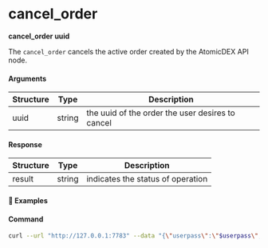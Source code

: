 # cancel\_order

**cancel_order uuid**

The `cancel_order` cancels the active order created by the AtomicDEX API node.

#### Arguments

| Structure | Type   | Description                                      |
| --------- | ------ | ------------------------------------------------ |
| uuid      | string | the uuid of the order the user desires to cancel |

#### Response

| Structure | Type   | Description                       |
| --------- | ------ | --------------------------------- |
| result    | string | indicates the status of operation |

#### :pushpin: Examples

#### Command

```bash
curl --url "http://127.0.0.1:7783" --data "{\"userpass\":\"$userpass\",\"method\":\"cancel_order\",\"uuid\":\"6a242691-6c05-474a-85c1-5b3f42278f41\"}"
```

<div style="margin-top: 0.5rem;">

<collapse-text hidden title="Response">

#### Response (success)

```json
{ "result": "success" }
```

#### Response (error)

```json
{ "error": "Order with uuid 6a242691-6c05-474a-85c1-5b3f42278f42 is not found" }
```

</collapse-text>

</div>
